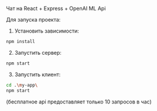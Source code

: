 Чат на React + Express + OpenAI ML Api

Для запуска проекта:

1. Установить зависимости:

```bash
npm install
```

2. Запустить сервер:

```bash
npm start
```

3. Запустить клиент:

```bash
cd .\my-app\
npm start
```

(бесплатное api предоставляет только 10 запросов в час)
